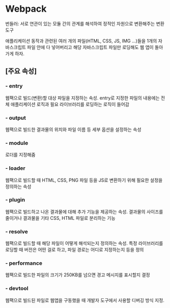 # Webpack

번들러: 서로 연관이 있는 모듈 간의 관계를 해석하여 정적인 자원으로 변환해주는 변환 도구

애플리케이션 동작과 관련된 여러 개의 파일(HTML, CSS, JS, IMG ...)들을 1개의 자바스크립트 파일 안에 다 넣어버리고 해당 자바스크립트 파일만 로딩해도 웹 앱이 돌아가게 하자.

## [주요 속성]

### - entry

웹팩으로 빌드(변환)할 대상 파일을 지정하는 속성. entry로 지정한 파일의 내용에는 전체 애플리케이션 로직과 필요 라이브러리를 로딩하는 로직이 들어감

### - output

웹팩으로 빌드한 결과물의 위치와 파일 이름 등 세부 옵션을 설정하는 속성

### - module

로더를 지정해줌

### - loader

웹팩으로 빌드할 때 HTML, CSS, PNG 파일 등을 JS로 변환하기 위해 필요한 설정을 정의하는 속성

### - plugin

웹팩으로 빌드하고 나온 결과물에 대해 추가 기능을 제공하는 속성. 결과물의 사이즈를 줄이거나 결과물을 기타 CSS, HTML 파일로 분리하는 기능

### - resolve

웹팩으로 빌드할 때 해당 파일이 어떻게 해석되는지 정의하는 속성. 특정 라이브러리를 로딩할 때 버전은 어떤 걸로 하고, 파일 경로는 어디로 지정하는지 등을 정의

### - performance

웹팩으로 빌드한 파일의 크기가 250KB를 넘으면 경고 메시지를 표시할지 결정

### - devtool

웹팩으로 빌드된 파일로 웹앱을 구동했을 때 개발자 도구에서 사용할 디버깅 방식 지정.